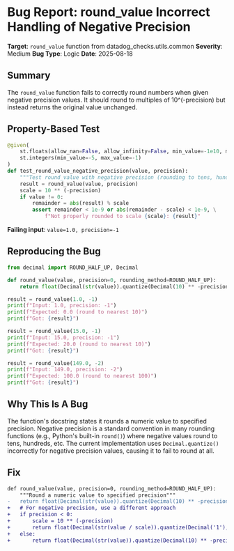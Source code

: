 # Bug Report: round_value Incorrect Handling of Negative Precision

**Target**: `round_value` function from datadog_checks.utils.common
**Severity**: Medium
**Bug Type**: Logic
**Date**: 2025-08-18

## Summary

The `round_value` function fails to correctly round numbers when given negative precision values. It should round to multiples of 10^(-precision) but instead returns the original value unchanged.

## Property-Based Test

```python
@given(
    st.floats(allow_nan=False, allow_infinity=False, min_value=-1e10, max_value=1e10),
    st.integers(min_value=-5, max_value=-1)
)
def test_round_value_negative_precision(value, precision):
    """Test round_value with negative precision (rounding to tens, hundreds, etc.)"""
    result = round_value(value, precision)
    scale = 10 ** (-precision)
    if value != 0:
        remainder = abs(result) % scale
        assert remainder < 1e-9 or abs(remainder - scale) < 1e-9, \
            f"Not properly rounded to scale {scale}: {result}"
```

**Failing input**: `value=1.0, precision=-1`

## Reproducing the Bug

```python
from decimal import ROUND_HALF_UP, Decimal

def round_value(value, precision=0, rounding_method=ROUND_HALF_UP):
    return float(Decimal(str(value)).quantize(Decimal(10) ** -precision, rounding=rounding_method))

result = round_value(1.0, -1)
print(f"Input: 1.0, precision: -1")
print(f"Expected: 0.0 (round to nearest 10)")
print(f"Got: {result}")

result = round_value(15.0, -1)
print(f"Input: 15.0, precision: -1")
print(f"Expected: 20.0 (round to nearest 10)")
print(f"Got: {result}")

result = round_value(149.0, -2)
print(f"Input: 149.0, precision: -2")
print(f"Expected: 100.0 (round to nearest 100)")
print(f"Got: {result}")
```

## Why This Is A Bug

The function's docstring states it rounds a numeric value to specified precision. Negative precision is a standard convention in many rounding functions (e.g., Python's built-in `round()`) where negative values round to tens, hundreds, etc. The current implementation uses `Decimal.quantize()` incorrectly for negative precision values, causing it to fail to round at all.

## Fix

```diff
def round_value(value, precision=0, rounding_method=ROUND_HALF_UP):
    """Round a numeric value to specified precision"""
-   return float(Decimal(str(value)).quantize(Decimal(10) ** -precision, rounding=rounding_method))
+   # For negative precision, use a different approach
+   if precision < 0:
+       scale = 10 ** (-precision)
+       return float(Decimal(str(value / scale)).quantize(Decimal('1'), rounding=rounding_method) * scale)
+   else:
+       return float(Decimal(str(value)).quantize(Decimal(10) ** -precision, rounding=rounding_method))
```